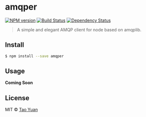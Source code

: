 # amqper 
[![NPM version][npm-image]][npm-url] 
[![Build Status][circleci-image]][circleci-url] 
[![Dependency Status][daviddm-image]][daviddm-url]

> A simple and elegant AMQP client for node based on amqplib.


## Install

```sh
$ npm install --save amqper
```


## Usage

__Coming Soon__

## License

MIT © [Tao Yuan]()


[npm-image]: https://badge.fury.io/js/amqper.svg
[npm-url]: https://npmjs.org/package/amqper
[circleci-image]: https://circleci.com/gh/taoyuan/amqper.svg?style=shield
[circleci-url]: https://circleci.com/gh/taoyuan/amqper
[daviddm-image]: https://david-dm.org/taoyuan/amqper.svg?theme=shields.io
[daviddm-url]: https://david-dm.org/taoyuan/amqper
